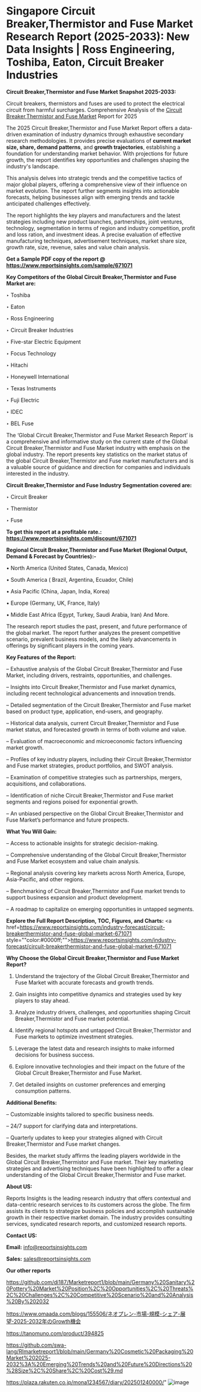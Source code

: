 # Singapore Circuit Breaker,Thermistor and Fuse Market Research Report (2025-2033): New Data Insights | Ross Engineering, Toshiba, Eaton, Circuit Breaker Industries

<strong>Circuit Breaker,Thermistor and Fuse Market Snapshot 2025-2033:</strong>

Circuit breakers, thermistors and fuses are used to protect the electrical circuit from harmful surcharges. Comprehensive Analysis of the <a href=https://www.reportsinsights.com/sample/671071>Circuit Breaker,Thermistor and Fuse Market</a> Report for 2025

The 2025 Circuit Breaker,Thermistor and Fuse Market Report offers a data-driven examination of industry dynamics through exhaustive secondary research methodologies. It provides precise evaluations of <strong>current market size, share, demand patterns</strong>, and <strong>growth trajectories</strong>, establishing a foundation for understanding market behavior. With projections for future growth, the report identifies key opportunities and challenges shaping the industry's landscape.

This analysis delves into strategic trends and the competitive tactics of major global players, offering a comprehensive view of their influence on market evolution. The report further segments insights into actionable forecasts, helping businesses align with emerging trends and tackle anticipated challenges effectively.

The report highlights the key players and manufacturers and the latest strategies including new product launches, partnerships, joint ventures, technology, segmentation in terms of region and industry competition, profit and loss ration, and investment ideas. A precise evaluation of effective manufacturing techniques, advertisement techniques, market share size, growth rate, size, revenue, sales and value chain analysis.

<strong>Get a Sample PDF copy of the report @ <a href=https://www.reportsinsights.com/sample/671071 style=color:#0000ff;>https://www.reportsinsights.com/sample/671071</a></strong>

<strong>Key Competitors of the Global Circuit Breaker,Thermistor and Fuse Market are:</strong>

‣ Toshiba

‣ Eaton

‣ Ross Engineering

‣ Circuit Breaker Industries

‣ Five-star Electric Equipment

‣ Focus Technology

‣ Hitachi

‣ Honeywell International

‣ Texas Instruments

‣ Fuji Electric

‣ IDEC

‣ BEL Fuse

The ‘Global Circuit Breaker,Thermistor and Fuse Market Research Report’ is a comprehensive and informative study on the current state of the Global Circuit Breaker,Thermistor and Fuse Market industry with emphasis on the global industry. The report presents key statistics on the market status of the global Circuit Breaker,Thermistor and Fuse market manufacturers and is a valuable source of guidance and direction for companies and individuals interested in the industry.

<strong>Circuit Breaker,Thermistor and Fuse Industry Segmentation covered are:</strong>

‣ Circuit Breaker

‣ Thermistor

‣ Fuse

<strong>To get this report at a profitable rate.: <a href=https://www.reportsinsights.com/discount/671071 style=color:#0000ff;>https://www.reportsinsights.com/discount/671071</a></strong>

<strong>Regional Circuit Breaker,Thermistor and Fuse Market (Regional Output, Demand &amp; Forecast by Countries):-</strong>

• North America (United States, Canada, Mexico)

• South America ( Brazil, Argentina, Ecuador, Chile)

• Asia Pacific (China, Japan, India, Korea)

• Europe (Germany, UK, France, Italy)

• Middle East Africa (Egypt, Turkey, Saudi Arabia, Iran) And More.

The research report studies the past, present, and future performance of the global market. The report further analyzes the present competitive scenario, prevalent business models, and the likely advancements in offerings by significant players in the coming years.

<strong>Key Features of the Report:</strong>

– Exhaustive analysis of the Global Circuit Breaker,Thermistor and Fuse Market, including drivers, restraints, opportunities, and challenges.

– Insights into Circuit Breaker,Thermistor and Fuse market dynamics, including recent technological advancements and innovation trends.

– Detailed segmentation of the Circuit Breaker,Thermistor and Fuse market based on product type, application, end-users, and geography.

– Historical data analysis, current Circuit Breaker,Thermistor and Fuse market status, and forecasted growth in terms of both volume and value.

– Evaluation of macroeconomic and microeconomic factors influencing market growth.

– Profiles of key industry players, including their Circuit Breaker,Thermistor and Fuse market strategies, product portfolios, and SWOT analysis.

– Examination of competitive strategies such as partnerships, mergers, acquisitions, and collaborations.

– Identification of niche Circuit Breaker,Thermistor and Fuse market segments and regions poised for exponential growth.

– An unbiased perspective on the Global Circuit Breaker,Thermistor and Fuse Market’s performance and future prospects.

<strong>What You Will Gain:</strong>

– Access to actionable insights for strategic decision-making.

– Comprehensive understanding of the Global Circuit Breaker,Thermistor and Fuse Market ecosystem and value chain analysis.

– Regional analysis covering key markets across North America, Europe, Asia-Pacific, and other regions.

– Benchmarking of Circuit Breaker,Thermistor and Fuse market trends to support business expansion and product development.

– A roadmap to capitalize on emerging opportunities in untapped segments.

<strong>Explore the Full Report Description, TOC, Figures, and Charts:</strong>
<a href=https://www.reportsinsights.com/industry-forecast/circuit-breakerthermistor-and-fuse-global-market-671071 style=""color:#0000ff;"">https://www.reportsinsights.com/industry-forecast/circuit-breakerthermistor-and-fuse-global-market-671071</a>

<strong>Why Choose the Global Circuit Breaker,Thermistor and Fuse Market Report?</strong>

1. Understand the trajectory of the Global Circuit Breaker,Thermistor and Fuse Market with accurate forecasts and growth trends.

2. Gain insights into competitive dynamics and strategies used by key players to stay ahead.

3. Analyze industry drivers, challenges, and opportunities shaping Circuit Breaker,Thermistor and Fuse market potential.

4. Identify regional hotspots and untapped Circuit Breaker,Thermistor and Fuse markets to optimize investment strategies.

5. Leverage the latest data and research insights to make informed decisions for business success.

6. Explore innovative technologies and their impact on the future of the Global Circuit Breaker,Thermistor and Fuse Market.

7. Get detailed insights on customer preferences and emerging consumption patterns.

<strong>Additional Benefits:</strong>

– Customizable insights tailored to specific business needs.

– 24/7 support for clarifying data and interpretations.

– Quarterly updates to keep your strategies aligned with Circuit Breaker,Thermistor and Fuse market changes.

Besides, the market study affirms the leading players worldwide in the Global Circuit Breaker,Thermistor and Fuse market. Their key marketing strategies and advertising techniques have been highlighted to offer a clear understanding of the Global Circuit Breaker,Thermistor and Fuse market.

<strong><strong>About US</strong>:</strong>

Reports Insights is the leading research industry that offers contextual and data-centric research services to its customers across the globe. The firm assists its clients to strategize business policies and accomplish sustainable growth in their respective market domain. The industry provides consulting services, syndicated research reports, and customized research reports.

<strong>Contact US:</strong>

<p class=><b>Email:</b> <a href=mailto:info@reportsinsights.com>info@reportsinsights.com</a></p>
<p class=><b>Sales:</b> <a href=mailto:sales@reportsinsights.com>sales@reportsinsights.com</a></p>

<strong>Our other reports</strong>

<a href=https://github.com/di187/Marketreport1/blob/main/Germany%20Sanitary%20Pottery%20Market%20Position%2C%20Opportunities%2C%20Threats%2C%20Challenges%2C%20Competitive%20Scenario%20and%20Analysis%20By%202032>https://github.com/di187/Marketreport1/blob/main/Germany%20Sanitary%20Pottery%20Market%20Position%2C%20Opportunities%2C%20Threats%2C%20Challenges%2C%20Competitive%20Scenario%20and%20Analysis%20By%202032</a>

<a href=https://www.omaada.com/blogs/155506/ネオプレン-市場-規模-シェア-展望-2025-2032年のGrowth機会>https://www.omaada.com/blogs/155506/ネオプレン-市場-規模-シェア-展望-2025-2032年のGrowth機会</a>

<a href=https://tanomuno.com/product/394825>https://tanomuno.com/product/394825</a>

<a href=https://github.com/swa-lang/RImarketreport1/blob/main/Germany%20Cosmetic%20Packaging%20Market%202025-2032%3A%20Emerging%20Trends%20and%20Future%20Directions%20%28Size%2C%20Share%2C%20Cost%29.md>https://github.com/swa-lang/RImarketreport1/blob/main/Germany%20Cosmetic%20Packaging%20Market%202025-2032%3A%20Emerging%20Trends%20and%20Future%20Directions%20%28Size%2C%20Share%2C%20Cost%29.md</a>

<a href=https://plaza.rakuten.co.jp/mona1234567/diary/202501240000/>https://plaza.rakuten.co.jp/mona1234567/diary/202501240000/</a>"
![image](https://github.com/user-attachments/assets/639cdb30-98b0-46a7-9fa7-451dbfc15f51)
